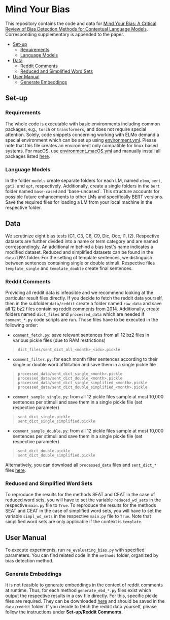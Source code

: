 # Mind Your Bias
This repository contains the code and data for [Mind Your Bias: A Critical Review of Bias Detection Methods for Contextual Language Models](<link>). Corresponding supplementary is appended to the paper.

- [Set-up](#setup)
  - [Requirements](#reqs)
  - [Language Models](#models)
- [Data](#data)
  - [Reddit Comments](#reddit)
  - [Reduced and Simplified Word Sets](#mod)
- [User Manual](#manual)
  - [Generate Embeddings](#embeds)

<a name="setup"></a>
## Set-up

<a name="reqs"></a>
### Requirements
The whole code is executable with basic environments including common packages, e.g., `torch` or `transformers`, and does not require special attention. Solely, code snippets concerning working with ELMo demand a special environment which can be set up using [environment.yml](https://github.com/W4ngatang/sent-bias/blob/master/environment.yml). Please note that this file creates an environment only compatible for linux based systems. For macOS, use [environment_macOS.yml](https://github.com/SilkeHusse/Re-Evaluating-Bias/blob/main/methods/SEAT/environment_sentbiasMacOS.yml) and manually install all packages listed [here](https://github.com/SilkeHusse/Re-Evaluating-Bias/blob/main/methods/SEAT/environment_sentbiasMacOS.txt).

<a name="models"></a>
### Language Models
In the folder `models` create separate folders for each LM, named `elmo`, `bert`, `gpt2`, and `opt`, respectively. Additionally, create a single folders in the `bert` folder named `base-cased` and 'base-uncased`. This structure accounts for possible future enhancements to other LMs and specifically BERT versions. Save the required files for loading a LM from your local machine in the respective folder. 

<a name="data"></a>
## Data
We scrutinize eight bias tests (C1, C3, C6, C9, Dic, Occ, I1, I2). Respective datasets are further divided into a name or term category and are named correspondingly. An additional m behind a bias test's name indicates a modified dataset. Reduced and simplified datasets can be found in the `data/LPBS` folder. For the setting of template sentences, we distinguish between sentences containing single or double stimuli. Respective files `template_single` and `template_double` create final sentences.

<a name="reddit"></a>
### Reddit Comments
Providing all reddit data is infeasible and we recommend looking at the particular result files directly. If you decide to fetch the reddit data yourself, then in the subfolder `data/reddit` create a folder named `raw_data` and save all 12 bz2 files containing [reddit comments from 2014](https://files.pushshift.io/reddit/comments/). Additionally, create folders named `dict_files` and `processed_data` which are needed if `comment_*.py` code scripts are run. Those files have to be executed in the following order:
- `comment_fetch.py`: save relevant sentences from all 12 bz2 files in various pickle files (due to RAM restrictions)

> `dict_files/sent_dict_all_<month>_<idx>.pickle` <br />
- `comment_filter.py`: for each month filter sentences according to their single or double word affilitation and save them in a single pickle file

> `processed_data/sent_dict_single_<month>.pickle` <br />
> `processed_data/sent_dict_double_<month>.pickle` <br />
> `processed_data/sent_dict_single_simplified_<month>.pickle` <br />
> `processed_data/sent_dict_double_simplified_<month>.pickle` <br />
- `comment_sample_single.py`: from all 12 pickle files sample at most 10,000 sentences per stimuli and save them in a single pickle file (set respective parameter)

> `sent_dict_single.pickle` <br />
> `sent_dict_single_simplified.pickle` <br />
- `comment_sample_double.py`: from all 12 pickle files sample at most 10,000 sentences per stimuli and save them in a single pickle file (set respective parameter)

> `sent_dict_double.pickle` <br />
> `sent_dict_double_simplified.pickle` <br />

Alternatively, you can download all `processed_data` files and `sent_dict_*` files [here](<link>).
<a name="mod"></a>
### Reduced and Simplified Word Sets
To reproduce the results for the methods SEAT and CEAT in the case of reduced word sets, you will have to set the variable `reduced_wd_sets` in the respective `main.py` file to `True`. To reproduce the results for the methods SEAT and CEAT in the case of simplified word sets, you will have to set the variable `simpl_wd_sets` in the respective `main.py` file to `True`. Note that simplified word sets are only applicable if the context is `template`.

<a name="manual"></a>
## User Manual
To execute experiments, run `re_evaluating_bias.py` with specified parameters. You can find related code in the `methods` folder, organized by bias detection method. 

<a name="embeds"></a>
### Generate Embeddings
It is not feasible to generate embeddings in the context of reddit comments at runtime. Thus, for each method `generate_ebd_*.py` files exist which output the respective results in a csv file directly. For this, specific pickle files are required. They can be downloaded [here](<link>) and should be saved in the `data/reddit` folder. If you decide to fetch the reddit data yourself, please follow the instructions under **Set-up/Reddit Comments**. 
